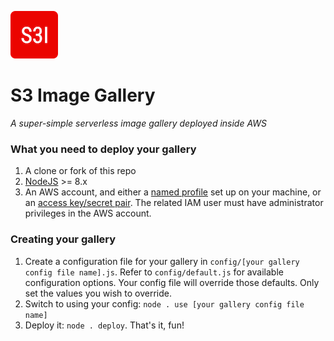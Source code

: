 ![S3I](public/img/icons/apple-touch-icon-76x76.png)

# S3 Image Gallery

_A super-simple serverless image gallery deployed inside AWS_

### What you need to deploy your gallery

1. A clone or fork of this repo
2. [NodeJS](https://nodejs.org/) >= 8.x
3. An AWS account, and either a [named profile](https://docs.aws.amazon.com/cli/latest/userguide/cli-multiple-profiles.html) set up on your machine, or an [access key/secret pair](https://docs.aws.amazon.com/general/latest/gr/aws-sec-cred-types.html#access-keys-and-secret-access-keys). The related IAM user must have administrator privileges in the AWS account.

### Creating your gallery

1. Create a configuration file for your gallery in `config/[your gallery config file name].js`. Refer to `config/default.js` for available configuration options. Your config file will override those defaults. Only set the values you wish to override.
2. Switch to using your config: `node . use [your gallery config file name]`
3. Deploy it: `node . deploy`. That's it, fun!
